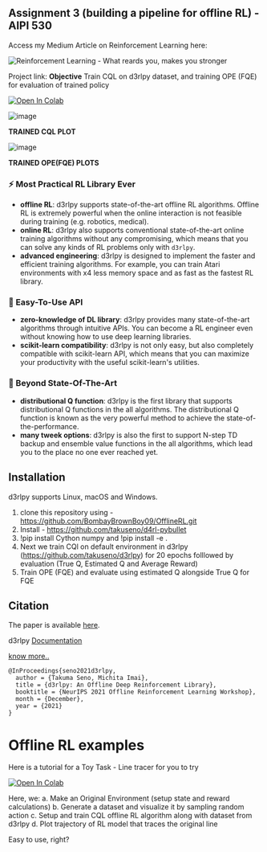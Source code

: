 ## Assignment 3 (building a pipeline for offline RL) - AIPI 530

Access my Medium Article on Reinforcement Learning here: 

![Reinforcement Learning - What reards you, makes you stronger](https://medium.com/geekculture/reinforcement-learning-what-rewards-you-makes-you-stronger-9aa03ad9e0e)

Project link: 
**Objective** Train CQL on d3rlpy dataset, and training OPE (FQE) for evaluation of trained policy

[![Open In Colab](https://colab.research.google.com/assets/colab-badge.svg)](https://colab.research.google.com/drive/1A0c9bYn5NHVb8dAwej83kPr-xtxrTQQZ?usp=sharing)

![image](https://user-images.githubusercontent.com/67541365/144878386-c89acac5-3038-4a7d-a963-05f710fe5bc1.png)

**TRAINED CQL PLOT** 

![image](https://user-images.githubusercontent.com/67541365/144878660-dad69a58-209d-4047-9bcd-52aaff6b3f52.png)

**TRAINED OPE(FQE) PLOTS**

### :zap: Most Practical RL Library Ever
- **offline RL**: d3rlpy supports state-of-the-art offline RL algorithms. Offline RL is extremely powerful when the online interaction is not feasible during training (e.g. robotics, medical).
- **online RL**: d3rlpy also supports conventional state-of-the-art online training algorithms without any compromising, which means that you can solve any kinds of RL problems only with `d3rlpy`.
- **advanced engineering**: d3rlpy is designed to implement the faster and efficient training algorithms. For example, you can train Atari environments with x4 less memory space and as fast as the fastest RL library.

### :beginner: Easy-To-Use API
- **zero-knowledge of DL library**: d3rlpy provides many state-of-the-art algorithms through intuitive APIs. You can become a RL engineer even without knowing how to use deep learning libraries.
- **scikit-learn compatibility**: d3rlpy is not only easy, but also completely compatible with scikit-learn API, which means that you can maximize your productivity with the useful scikit-learn's utilities.

### :rocket: Beyond State-Of-The-Art
- **distributional Q function**: d3rlpy is the first library that supports distributional Q functions in the all algorithms. The distributional Q function is known as the very powerful method to achieve the state-of-the-performance.
- **many tweek options**: d3rlpy is also the first to support N-step TD backup and ensemble value functions in the all algorithms, which lead you to the place no one ever reached yet.


## Installation
d3rlpy supports Linux, macOS and Windows.

1. clone this repository using - https://github.com/BombayBrownBoy09/OfflineRL.git
2. Install - https://github.com/takuseno/d4rl-pybullet
3. !pip install Cython numpy  and !pip install -e .
4. Next we train CQl on default environment in d3rlpy (https://github.com/takuseno/d3rlpy) for 20 epochs folllowed by evaluation (True Q, Estimated Q and Average Reward)
5. Train OPE (FQE) and evaluate using estimated Q alongside True Q  for FQE

## Citation 

The paper is available [here](https://arxiv.org/abs/2111.03788).

d3rlpy [Documentation](https://d3rlpy.readthedocs.io/en/v0.91/)

[know more..](https://arxiv.org/abs/2111.03788)
```
@InProceedings{seno2021d3rlpy,
  author = {Takuma Seno, Michita Imai},
  title = {d3rlpy: An Offline Deep Reinforcement Library},
  booktitle = {NeurIPS 2021 Offline Reinforcement Learning Workshop},
  month = {December},
  year = {2021}
}
```

# Offline RL examples 
Here is a tutorial for a Toy Task - Line tracer for you to try

[![Open In Colab](https://colab.research.google.com/assets/colab-badge.svg)](https://colab.research.google.com/drive/1QpMMqVByz0U--fh-x_po9-Dgat9am9YU?usp=sharing)

Here, we:
a. Make an Original Environment (setup state and reward calculations)
b. Generate a dataset and visualize it by sampling random action
c. Setup and train CQL offline RL algorithm along with dataset from d3rlpy
d. Plot trajectory of RL model that traces the original line

Easy to use, right?
